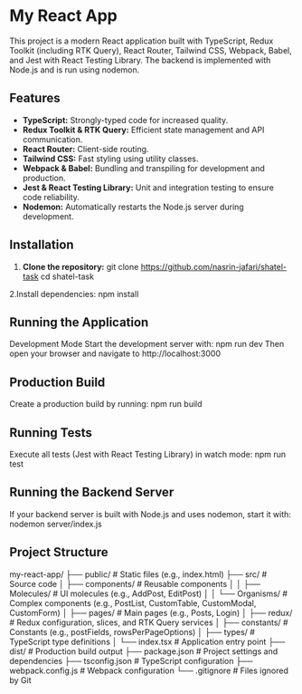 # My React App

This project is a modern React application built with TypeScript, Redux Toolkit (including RTK Query), React Router, Tailwind CSS, Webpack, Babel, and Jest with React Testing Library. The backend is implemented with Node.js and is run using nodemon.

## Features

- **TypeScript:** Strongly-typed code for increased quality.
- **Redux Toolkit & RTK Query:** Efficient state management and API communication.
- **React Router:** Client-side routing.
- **Tailwind CSS:** Fast styling using utility classes.
- **Webpack & Babel:** Bundling and transpiling for development and production.
- **Jest & React Testing Library:** Unit and integration testing to ensure code reliability.
- **Nodemon:** Automatically restarts the Node.js server during development.

## Installation

1. **Clone the repository:**
   git clone https://github.com/nasrin-jafari/shatel-task
   cd shatel-task

2.Install dependencies: 
  npm install


## Running the Application
Development Mode
Start the development server with:
    npm run dev
Then open your browser and navigate to http://localhost:3000 


## Production Build
Create a production build by running:
   npm run build


## Running Tests
Execute all tests (Jest with React Testing Library) in watch mode:
   npm run test


## Running the Backend Server
If your backend server is built with Node.js and uses nodemon, start it with:
   nodemon server/index.js



## Project Structure
my-react-app/
├── public/                  # Static files (e.g., index.html)
├── src/                     # Source code
│   ├── components/          # Reusable components
│   │   ├── Molecules/       # UI molecules (e.g., AddPost, EditPost)
│   │   └── Organisms/       # Complex components (e.g., PostList, CustomTable, CustomModal, CustomForm)
│   ├── pages/               # Main pages (e.g., Posts, Login)
│   ├── redux/               # Redux configuration, slices, and RTK Query services
│   ├── constants/           # Constants (e.g., postFields, rowsPerPageOptions)
│   ├── types/               # TypeScript type definitions
│   └── index.tsx            # Application entry point
├── dist/                    # Production build output
├── package.json             # Project settings and dependencies
├── tsconfig.json            # TypeScript configuration
├── webpack.config.js        # Webpack configuration
└── .gitignore               # Files ignored by Git

